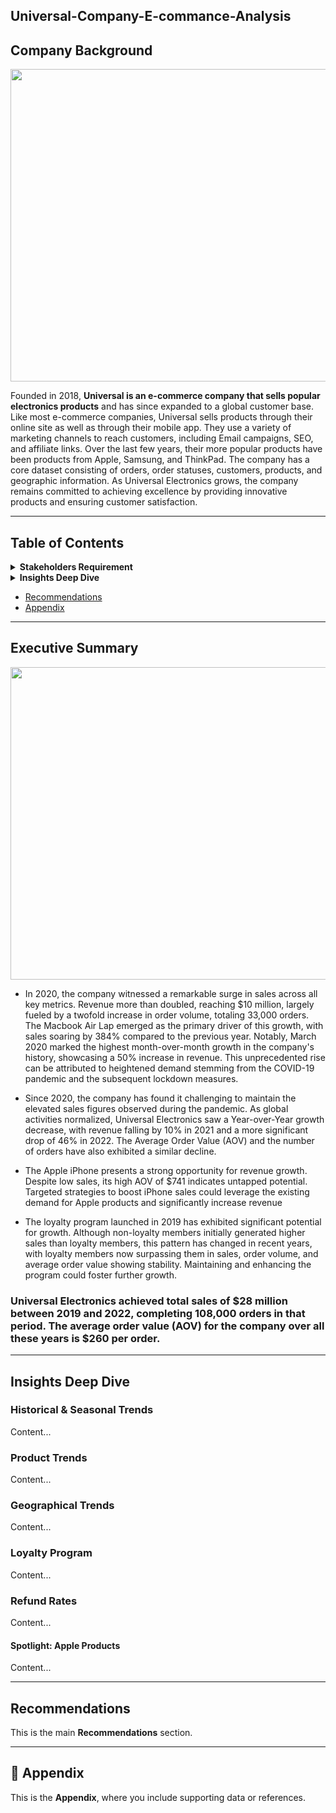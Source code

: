 Universal-Company-E-commance-Analysis
----
## Company Background
<p align="center" width="100%">
<img src="https://github.com/user-attachments/assets/f54c6f0e-9c4f-40cb-9130-f44eaf7f4924" width="800" height="500" />
</p>

Founded in 2018, **Universal is an e-commerce company that sells popular electronics products** and has since expanded to a global customer base. 
Like most e-commerce companies, Universal sells products through their online site as well as through their mobile app. 
They use a variety of marketing channels to reach customers, including Email campaigns, SEO, and affiliate links. 
Over the last few years, their more popular products have been products from Apple, Samsung, and ThinkPad. The company has a core dataset consisting of orders, order statuses, customers, products, and geographic information. As Universal Electronics grows, the company remains committed to achieving excellence by providing innovative products and ensuring customer satisfaction.

---
## Table of Contents

<details>
  <summary><strong>Stakeholders Requirement</strong></summary>
  
  - 1. What were the overall sales trends from 2019 to 2022?
  - 2. What were the company's yearly and monthly growth rates?
  - 3. How has the new loyalty program performed? Should we keep using it?
  - 4. What was the company's refund rate and average order value (AOV)?

       Notes:

        - Focus on Revenue, AOV, and order counts
        - Look at trends over Yearly and Monthly periods
        - For Refunds and AOV specifically compare across Apple products

</details>

<details>
  <summary><strong>Insights Deep Dive</strong></summary>

  - [Historical & Seasonal Trends](#historical--seasonal-trends)  
  - [Product Trends](#product-trends)  
  - [Geographical Trends](#geographical-trends)  
  - [Loyalty Program](#loyalty-program)  
  - [Refund Rates](#refund-rates)  
  - [Spotlight: Apple Products](#spotlight-apple-products)

</details>

  - [Recommendations](#recommendations)
  - [Appendix](#appendix)

</details>

---

## Executive Summary

<p align="center" width="100%">
<img src="https://github.com/user-attachments/assets/40b57517-ea8e-4a14-bf9e-95c5887cd032" width="800" height="500" />
</p>

</details>

- In 2020, the company witnessed a remarkable surge in sales across all key metrics. Revenue more than doubled, reaching $10 million, largely fueled by a twofold increase in order volume, totaling 33,000 orders. The Macbook Air Lap emerged as the primary driver of this growth, with sales soaring by 384% compared to the previous year. Notably, March 2020 marked the highest month-over-month growth in the company's history, showcasing a 50% increase in revenue. This unprecedented rise can be attributed to heightened demand stemming from the COVID-19 pandemic and the subsequent lockdown measures.

- Since 2020, the company has found it challenging to maintain the elevated sales figures observed during the pandemic. As global activities normalized, Universal Electronics saw a Year-over-Year growth decrease, with revenue falling by 10% in 2021 and a more significant drop of 46% in 2022. The Average Order Value (AOV) and the number of orders have also exhibited a similar decline.

- The Apple iPhone presents a strong opportunity for revenue growth. Despite low sales, its high AOV of $741 indicates untapped potential. Targeted strategies to boost iPhone sales could leverage the existing demand for Apple products and significantly increase revenue

- The loyalty program launched in 2019 has exhibited significant potential for growth. Although non-loyalty members initially generated higher sales than loyalty members, this pattern has changed in recent years, with loyalty members now surpassing them in sales, order volume, and average order value showing stability. Maintaining and enhancing the program could foster further growth.

### Universal Electronics achieved total sales of $28 million between 2019 and 2022, completing 108,000 orders in that period. The average order value (AOV) for the company over all these years is $260 per order.

---

## Insights Deep Dive

### Historical & Seasonal Trends

Content...

### Product Trends

Content...

### Geographical Trends

Content...

### Loyalty Program

Content...

### Refund Rates

Content...

#### Spotlight: Apple Products

Content...

---

## Recommendations

This is the main **Recommendations** section.

---

## 📎 Appendix

This is the **Appendix**, where you include supporting data or references.

